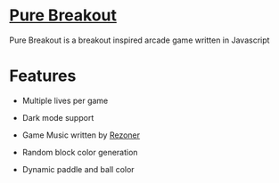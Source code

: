 # [Pure Breakout](https://noah670.github.io/Pure-Breakout/)
Pure Breakout is a breakout inspired arcade game written in Javascript


# Features 

- Multiple lives per game

- Dark mode support

- Game Music written by [Rezoner](https://opengameart.org/users/rezoner)

- Random block color generation 

- Dynamic paddle and ball color
